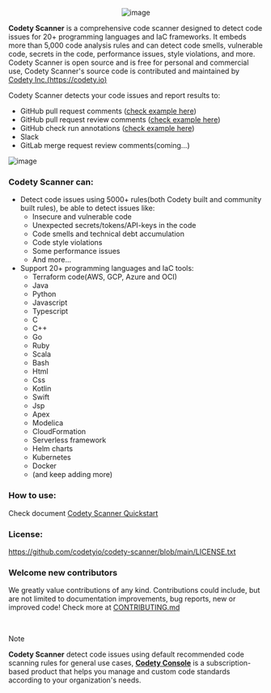 <div align="center">

![image](https://www.codety.io/assets/img/logo_128.png)

</div>

**Codety Scanner** is a comprehensive code scanner designed to detect code issues for 20+ programming languages and IaC frameworks. It embeds more than 5,000 code analysis rules and can detect code smells, vulnerable code, secrets in the code, performance issues, style violations, and more. Codety Scanner is open source and is free for personal and commercial use, Codety Scanner's source code is contributed and maintained by [Codety Inc.(https://codety.io)](https://codety.io)

Codety Scanner detects your code issues and report results to:
* GitHub pull request comments ([check example here](https://github.com/codetyio/codety-scanner/pull/15#issuecomment-2320351633))
* GitHub pull request review comments ([check example here](https://github.com/codetyio/codety-scanner/pull/15/files#r1738123885))
* GitHub check run annotations ([check example here](https://github.com/codetyio/codety-scanner/runs/29462342113))
* Slack
* GitLab merge request review comments(coming...)


![image](https://www.codety.io/assets/img/hero-3.png)

### Codety Scanner can:
* Detect code issues using 5000+ rules(both Codety built and community built rules), be able to detect issues like:  
  * Insecure and vulnerable code
  * Unexpected secrets/tokens/API-keys in the code
  * Code smells and technical debt accumulation
  * Code style violations
  * Some performance issues
  * And more...
* Support 20+ programming languages and IaC tools:
  * Terraform code(AWS, GCP, Azure and OCI)
  * Java
  * Python
  * Javascript
  * Typescript
  * C
  * C++
  * Go
  * Ruby
  * Scala
  * Bash
  * Html 
  * Css
  * Kotlin
  * Swift
  * Jsp
  * Apex
  * Modelica
  * CloudFormation
  * Serverless framework
  * Helm charts
  * Kubernetes
  * Docker
  * (and keep adding more)


### How to use:
Check document [Codety Scanner Quickstart](https://docs.codety.io/docs/quickstart/index)

### License:
https://github.com/codetyio/codety-scanner/blob/main/LICENSE.txt

### Welcome new contributors
We greatly value contributions of any kind. Contributions could include, but are not limited to documentation improvements, bug reports, new or improved code! Check more at [CONTRIBUTING.md](https://github.com/codetyio/codety-scanner/blob/main/CONTRIBUTING.md)

<br/>

> [!NOTE]
> **Codety Scanner** detect code issues using default recommended code scanning rules for general use cases, [**Codety Console**](http://www.codety.io) is a subscription-based product that helps you manage and custom code standards according to your organization's needs.
 
